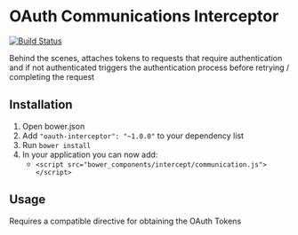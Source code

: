 # OAuth Communications Interceptor

[![Build Status](https://travis-ci.org/cotag/oauth-interceptor.png?branch=master)](https://travis-ci.org/cotag/oauth-interceptor)


Behind the scenes, attaches tokens to requests that require authentication and if not authenticated triggers the authentication process before retrying / completing the request

## Installation

1. Open bower.json
2. Add `"oauth-interceptor": "~1.0.0"` to your dependency list
3. Run `bower install`
4. In your application you can now add:
   * `<script src="bower_components/intercept/communication.js"></script>`


## Usage

Requires a compatible directive for obtaining the OAuth Tokens

